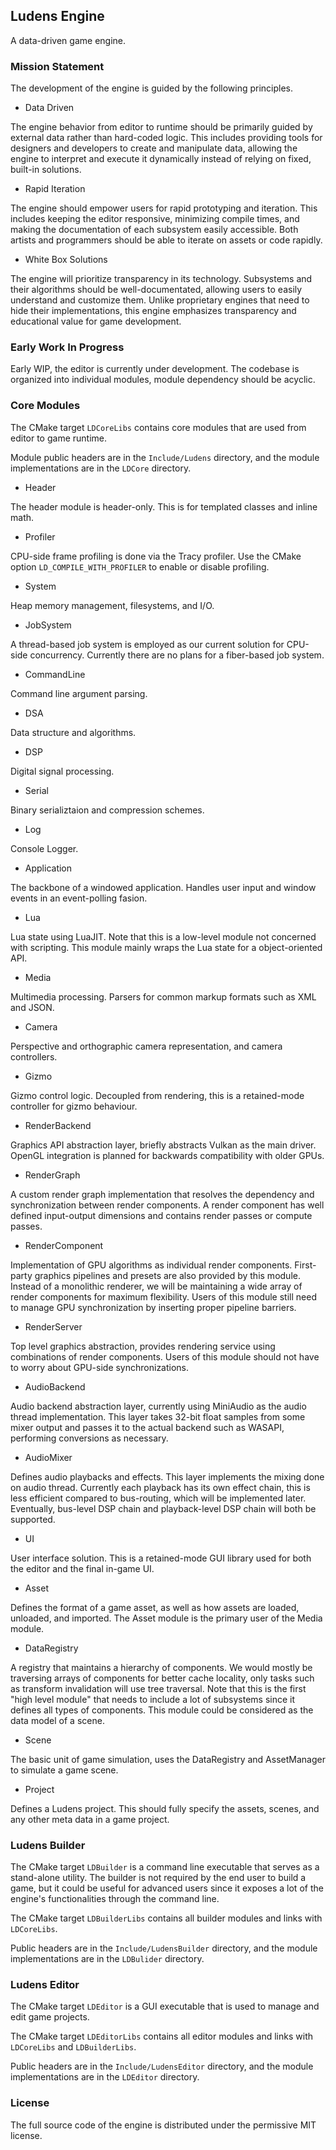 ## Ludens Engine

A data-driven game engine.

### Mission Statement

The development of the engine is guided by the following principles.

- Data Driven

The engine behavior from editor to runtime should be primarily guided by external data rather than hard-coded logic. This includes providing tools for designers and developers to create and manipulate data, allowing the engine to interpret and execute it dynamically instead of relying on fixed, built-in solutions.

- Rapid Iteration

The engine should empower users for rapid prototyping and iteration. This includes keeping the editor responsive, minimizing compile times, and making the documentation of each subsystem easily accessible. Both artists and programmers should be able to iterate on assets or code rapidly.

- White Box Solutions

The engine will prioritize transparency in its technology. Subsystems and their algorithms should be well-documentated, allowing users to easily understand and customize them. Unlike proprietary engines that need to hide their implementations, this engine emphasizes transparency and educational value for game development.

### Early Work In Progress

Early WIP, the editor is currently under development. The codebase is organized into individual modules, module dependency should be acyclic.

### Core Modules

The CMake target `LDCoreLibs` contains core modules that are used from editor to game runtime.

Module public headers are in the `Include/Ludens` directory, and the module implementations are in the `LDCore` directory.

- Header

The header module is header-only. This is for templated classes and inline math.

- Profiler

CPU-side frame profiling is done via the Tracy profiler. Use the CMake option `LD_COMPILE_WITH_PROFILER` to enable or disable profiling.

- System

Heap memory management, filesystems, and I/O.

- JobSystem

A thread-based job system is employed as our current solution for CPU-side concurrency. Currently there are no plans for a fiber-based job system.

- CommandLine

Command line argument parsing.

- DSA

Data structure and algorithms.

- DSP

Digital signal processing.

- Serial

Binary serializtaion and compression schemes.

- Log

Console Logger.

- Application

The backbone of a windowed application. Handles user input and window events in an event-polling fasion.

- Lua

Lua state using LuaJIT. Note that this is a low-level module not concerned with scripting. This module mainly wraps the Lua state for a object-oriented API.

- Media

Multimedia processing. Parsers for common markup formats such as XML and JSON.

- Camera

Perspective and orthographic camera representation, and camera controllers.

- Gizmo

Gizmo control logic. Decoupled from rendering, this is a retained-mode controller for gizmo behaviour.

- RenderBackend

Graphics API abstraction layer, briefly abstracts Vulkan as the main driver. OpenGL integration is planned for backwards compatibility with older GPUs.

- RenderGraph

A custom render graph implementation that resolves the dependency and synchronization between render components. A render component has well defined input-output dimensions and contains render passes or compute passes.

- RenderComponent

Implementation of GPU algorithms as individual render components. First-party graphics pipelines and presets are also provided by this module. Instead of a monolithic renderer, we will be maintaining a wide array of render components for maximum flexibility. Users of this module still need to manage GPU synchronization by inserting proper pipeline barriers.

- RenderServer

Top level graphics abstraction, provides rendering service using combinations of render components. Users of this module should not have to worry about GPU-side synchronizations.

- AudioBackend

Audio backend abstraction layer, currently using MiniAudio as the audio thread implementation. This layer takes 32-bit float samples from some mixer output and passes it to the actual backend such as WASAPI, performing conversions as necessary.

- AudioMixer

Defines audio playbacks and effects. This layer implements the mixing done on audio thread. Currently each playback has its own effect chain, this is less efficient compared to bus-routing, which will be implemented later. Eventually, bus-level DSP chain and playback-level DSP chain will both be supported.

- UI

User interface solution. This is a retained-mode GUI library used for both the editor and the final in-game UI.

- Asset

Defines the format of a game asset, as well as how assets are loaded, unloaded, and imported. The Asset module is the primary user of the Media module.

- DataRegistry

A registry that maintains a hierarchy of components. We would mostly be traversing arrays of components for better cache locality, only tasks such as transform invalidation will use tree traversal. Note that this is the first "high level module" that needs to include a lot of subsystems since it defines all types of components. This module could be considered as the data model of a scene.

- Scene

The basic unit of game simulation, uses the DataRegistry and AssetManager to simulate a game scene. 

- Project

Defines a Ludens project. This should fully specify the assets, scenes, and any other meta data in a game project.

### Ludens Builder

The CMake target `LDBuilder` is a command line executable that serves as a stand-alone utility. The builder is not required by the end user to build a game, but it could be useful for advanced users since it exposes a lot of the engine's functionalities through the command line.

The CMake target `LDBuilderLibs` contains all builder modules and links with `LDCoreLibs`.

Public headers are in the `Include/LudensBuilder` directory, and the module implementations are in the `LDBulider` directory.

### Ludens Editor

The CMake target `LDEditor` is a GUI executable that is used to manage and edit game projects.

The CMake target `LDEditorLibs` contains all editor modules and links with `LDCoreLibs` and `LDBuilderLibs`.

Public headers are in the `Include/LudensEditor` directory, and the module implementations are in the `LDEditor` directory.

### License

The full source code of the engine is distributed under the permissive MIT license.